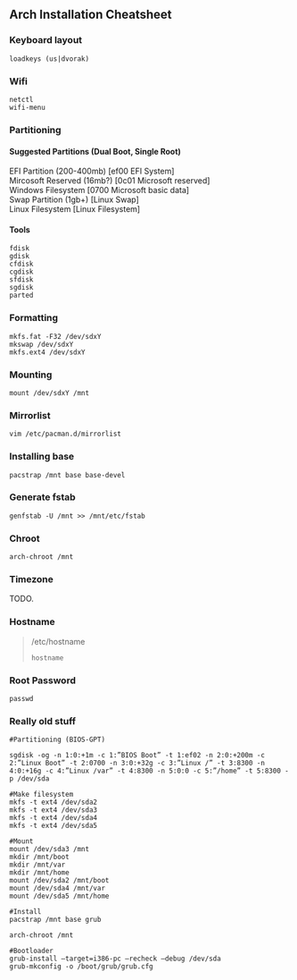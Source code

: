 ## Arch Installation Cheatsheet ##

### Keyboard layout ###

```
loadkeys (us|dvorak)
```


### Wifi ###

```
netctl  
wifi-menu
```


### Partitioning ###

#### Suggested Partitions (Dual Boot, Single Root) ####

EFI Partition (200-400mb) [ef00 EFI System]  
Mircosoft Reserved (16mb?) [0c01 Microsoft reserved]  
Windows Filesystem [0700 Microsoft basic data]  
Swap Partition (1gb+) [Linux Swap]  
Linux Filesystem [Linux Filesystem]


#### Tools ####

```
fdisk  
gdisk  
cfdisk  
cgdisk  
sfdisk  
sgdisk  
parted
```


### Formatting ###

```
mkfs.fat -F32 /dev/sdxY  
mkswap /dev/sdxY  
mkfs.ext4 /dev/sdxY
```


### Mounting ###

```
mount /dev/sdxY /mnt
```


### Mirrorlist ###

```
vim /etc/pacman.d/mirrorlist
```


### Installing base ###


```
pacstrap /mnt base base-devel

```

### Generate fstab ###


```
genfstab -U /mnt >> /mnt/etc/fstab

```

### Chroot ###


```
arch-chroot /mnt
```


### Timezone ###


TODO.


### Hostname ###

> /etc/hostname
> ```
> hostname
> ```


### Root Password ###

```
passwd
```


### Really old stuff ###

```
#Partitioning (BIOS-GPT)

sgdisk -og -n 1:0:+1m -c 1:”BIOS Boot” -t 1:ef02 -n 2:0:+200m -c 2:”Linux Boot” -t 2:0700 -n 3:0:+32g -c 3:”Linux /” -t 3:8300 -n 4:0:+16g -c 4:”Linux /var” -t 4:8300 -n 5:0:0 -c 5:”/home” -t 5:8300 -p /dev/sda

#Make filesystem
mkfs -t ext4 /dev/sda2
mkfs -t ext4 /dev/sda3
mkfs -t ext4 /dev/sda4
mkfs -t ext4 /dev/sda5

#Mount
mount /dev/sda3 /mnt
mkdir /mnt/boot
mkdir /mnt/var
mkdir /mnt/home
mount /dev/sda2 /mnt/boot
mount /dev/sda4 /mnt/var
mount /dev/sda5 /mnt/home

#Install
pacstrap /mnt base grub

arch-chroot /mnt

#Bootloader
grub-install –target=i386-pc –recheck –debug /dev/sda
grub-mkconfig -o /boot/grub/grub.cfg
```
